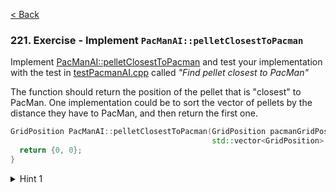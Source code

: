 [< Back](../README.md)

### 221. Exercise - Implement `PacManAI::pelletClosestToPacman`

Implement [PacManAI::pelletClosestToPacman](../../../lib/PacManAI.cpp) and test your implementation with the test
in [testPacmanAI.cpp](../../../test/testPacmanAI.cpp) called _"Find pellet closest to PacMan"_

The function should return the position of the pellet that is "closest" to PacMan. One implementation could be to sort
the vector of pellets by the distance they have to PacMan, and then return the first one.

```cpp
GridPosition PacManAI::pelletClosestToPacman(GridPosition pacmanGridPosition,
                                             std::vector<GridPosition> & pellets) {
  return {0, 0};
}
```

<details>
   <summary>Hint 1</summary>

Use the `positionDistance` function to find the distance to PacMan.

</details>

